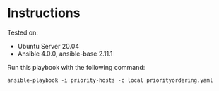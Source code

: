 # Instructions

Tested on:
- Ubuntu Server 20.04
- Ansible 4.0.0, ansible-base 2.11.1

Run this playbook with the following command:

    ansible-playbook -i priority-hosts -c local priorityordering.yaml
